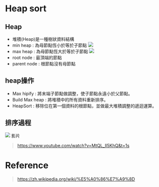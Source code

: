 # Heap sort

## Heap
* 堆積(Heap)是一種樹狀資料結構
* min heap : 為母節點恆小於等於子節點
![](https://i.imgur.com/mirqAul.png)
* max heap : 為母節點恆大於等於子節點
![](https://i.imgur.com/jViY84X.png)
* root node : 最頂端的節點
* parent node : 根節點沒有母節點

## heap操作
* Max hipify : 將末端子節點做調整，使子節點永遠小於父節點。
* Build Max heap : 將堆積中的所有資料重新排序。
* HeapSort : 移除位在第一個資料的根節點，並做最大堆積調整的遞迴運算。

## 排序過程
![](https://i.imgur.com/8Xa89X8.png)
影片
> https://www.youtube.com/watch?v=MtQL_ll5KhQ&t=1s
> 





# Reference
> https://zh.wikipedia.org/wiki/%E5%A0%86%E7%A9%8D


